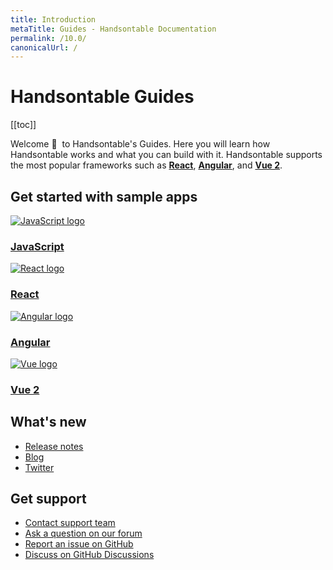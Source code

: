 ```yaml
---
title: Introduction
metaTitle: Guides - Handsontable Documentation
permalink: /10.0/
canonicalUrl: /
---
```


# Handsontable Guides

[[toc]]

Welcome 👋&nbsp; to Handsontable's Guides. Here you will learn how Handsontable works and what you can build with it. Handsontable supports the most popular frameworks such as **[React](@/guides/integrate-with-react/react-simple-example.md)**, **[Angular](@/guides/integrate-with-angular/angular-simple-example.md)**, and **[Vue 2](@/guides/integrate-with-vue/vue-simple-example.md)**.

## Get started with sample apps

<div class="row-items-container">
    <a href="/docs/10.0/hello-world" class="row-item">
     <img class="integration-framework-logo" src="/docs/10.0/img/pages/introduction/javascript.svg" alt="JavaScript logo" />
     <h3>JavaScript</h3>
    </a>

   <a href="/docs/10.0/react-simple-example" class="row-item">
   <img class="integration-framework-logo" src="/docs/10.0/img/pages/introduction/react.svg" alt="React logo" />
    <h3>React</h3>
   </a>

   <a href="/docs/10.0/angular-simple-example" class="row-item">
    <img class="integration-framework-logo" src="/docs/10.0/img/pages/introduction/angular.svg" alt="Angular logo" />
    <h3>Angular</h3>
   </a>

   <a href="/docs/10.0/vue-simple-example" class="row-item">
    <img class="integration-framework-logo" src="/docs/10.0/img/pages/introduction/vue.svg" alt="Vue logo" />
    <h3>Vue 2</h3>
   </a>
</div>

## What's new

- [Release notes](@/guides/upgrade-and-migration/release-notes.md)
- [Blog](https://handsontable.com/blog)
- [Twitter](https://twitter.com/handsontable)

## Get support

- [Contact support team](https://handsontable.com/contact?category=technical_support)
- [Ask a question on our forum](https://forum.handsontable.com)
- [Report an issue on GitHub](https://github.com/handsontable/handsontable/issues)
- [Discuss on GitHub Discussions](https://github.com/handsontable/handsontable/discussions)
